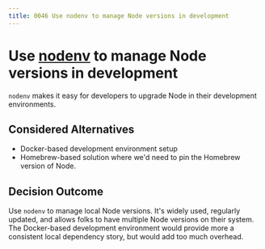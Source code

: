 ```yaml
---
title: 0046 Use nodenv to manage Node versions in development
---
```

# Use [nodenv](https://github.com/nodenv/nodenv) to manage Node versions in development

`nodenv` makes it easy for developers to upgrade Node in their development
environments.

## Considered Alternatives

* Docker-based development environment setup
* Homebrew-based solution where we'd need to pin the Homebrew version of Node.


## Decision Outcome

Use `nodenv` to manage local Node versions. It's widely used, regularly updated,
and allows folks to have multiple Node versions on their system. The
Docker-based development environment would provide more a consistent local
dependency story, but would add too much overhead.

